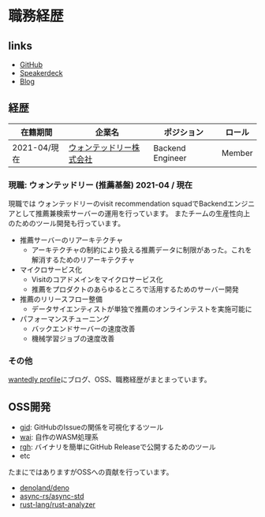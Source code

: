 # 職務経歴

## links

- [GitHub](https://github.com/k-nasa)
- [Speakerdeck](https://speakerdeck.com/nasa_desu)
- [Blog](https://zenn.dev/nasa)

## 経歴

| 在籍期間 | 企業名 | ポジション | ロール|
| --- | --- | --- | --- |
| 2021-04/現在 | [ウォンテッドリー株式会社](https://wantedlyinc.com) | Backend Engineer | Member |


### 現職: ウォンテッドリー (推薦基盤) 2021-04 / 現在

現職では ウォンテッドリーのvisit recommendation squadでBackendエンジニアとして推薦兼検索サーバーの運用を行っています。
またチームの生産性向上のためのツール開発も行っています。

- 推薦サーバーのリアーキテクチャ
    - アーキテクチャの制約により扱える推薦データに制限があった。これを解消するためのリアーキテクチャ
- マイクロサービス化
    - Visitのコアドメインをマイクロサービス化
    - 推薦をプロダクトのあらゆるところで活用するためのサーバー開発
- 推薦のリリースフロー整備
    - データサイエンティストが単独で推薦のオンラインテストを実施可能に
- パフォーマンスチューニング
    - バックエンドサーバーの速度改善
    - 機械学習ジョブの速度改善

### その他

[wantedly profile](https://www.wantedly.com/id/nasa)にブログ、OSS、職務経歴がまとまっています。

## OSS開発

- [gid](https://github.com/k-nasa/gid): GitHubのIssueの関係を可視化するツール
- [wai](https://github.com/k-nasa/wai): 自作のWASM処理系
- [rgh](https://github.com/k-nasa/rgh): バイナリを簡単にGitHub Releaseで公開するためのツール
- etc

たまにではありますがOSSへの貢献を行っています。

- [denoland/deno](https://github.com/denoland/deno/commits?author=k-nasa)
- [async-rs/async-std](https://github.com/async-rs/async-std/commits?author=k-nasa)
- [rust-lang/rust-analyzer](https://github.com/rust-lang/rust-analyzer/commits?author=k-nasa)
